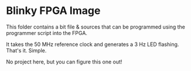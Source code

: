 # Blinky FPGA Image

This folder contains a bit file & sources that can be programmed using the programmer script into the FPGA.

It takes the 50 MHz reference clock and generates a 3 Hz LED flashing.  That's it. Simple.

No project here, but you can figure this one out!